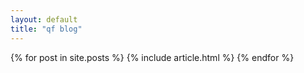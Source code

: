 ```yaml
---
layout: default
title: "qf blog"
---
```



<div class="posts">
    {% for post in site.posts %}
      {% include article.html %}
    {% endfor %}
</div>
